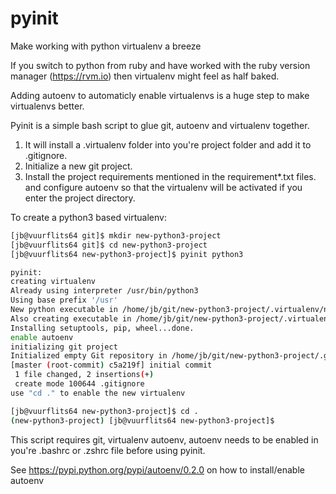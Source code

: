 pyinit
=========
Make working with python virtualenv a breeze

If you switch to python from ruby and have worked with the ruby version manager (https://rvm.io) then virtualenv might feel as half baked.

Adding autoenv to automaticly enable virtualenvs is a huge step to make virtualenvs better.

Pyinit is a simple bash script to glue git, autoenv and virtualenv together.

1. It will install a .virtualenv folder into you're project folder and add it to .gitignore.
2. Initialize a new git project.
3. Install the project requirements mentioned in the requirement*.txt files. and configure autoenv so that the virtualenv will be activated if you enter the project directory.

To create a python3 based virtualenv:
```bash
[jb@vuurflits64 git]$ mkdir new-python3-project
[jb@vuurflits64 git]$ cd new-python3-project
[jb@vuurflits64 new-python3-project]$ pyinit python3

pyinit:
creating virtualenv
Already using interpreter /usr/bin/python3
Using base prefix '/usr'
New python executable in /home/jb/git/new-python3-project/.virtualenv/new-python3-project/bin/python3
Also creating executable in /home/jb/git/new-python3-project/.virtualenv/new-python3-project/bin/python
Installing setuptools, pip, wheel...done.
enable autoenv
initializing git project
Initialized empty Git repository in /home/jb/git/new-python3-project/.git/
[master (root-commit) c5a219f] initial commit
 1 file changed, 2 insertions(+)
 create mode 100644 .gitignore
use "cd ." to enable the new virtualenv

[jb@vuurflits64 new-python3-project]$ cd .
(new-python3-project) [jb@vuurflits64 new-python3-project]$
```
This script requires git, virtualenv autoenv, autoenv needs to be enabled in you're .bashrc or .zshrc file before using pyinit.

See https://pypi.python.org/pypi/autoenv/0.2.0 on how to install/enable autoenv

